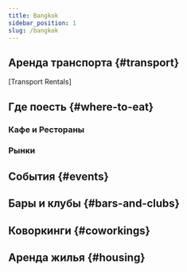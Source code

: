 ```yaml
---
title: Bangkok
sidebar_position: 1
slug: /bangkok
---
```




## Аренда транспорта {#transport}


[Transport Rentals]


## Где поесть {#where-to-eat}


### Кафе и Рестораны


### Рынки


## События {#events}


## Бары и клубы {#bars-and-clubs}


## Коворкинги {#coworkings}


## Аренда жилья {#housing}

